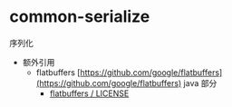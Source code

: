 # common-serialize

序列化

* 额外引用
    * flatbuffers [https://github.com/google/flatbuffers](https://github.com/google/flatbuffers) java 部分
        * [flatbuffers / LICENSE](https://github.com/google/flatbuffers/blob/master/LICENSE.txt)
